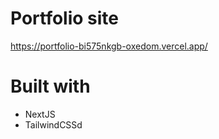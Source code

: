 # Portfolio site

https://portfolio-bi575nkgb-oxedom.vercel.app/

# Built with

- NextJS
- TailwindCSSd
